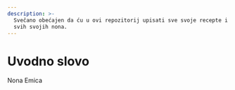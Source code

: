 ```yaml
---
description: >-
  Svečano obećajen da ću u ovi repozitorij upisati sve svoje recepte i recepte
  svih svojih nona.
---
```


# Uvodno slovo

Nona Emica

